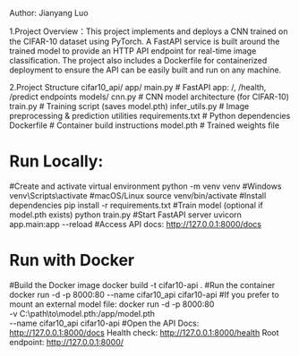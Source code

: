 Author: Jianyang Luo

1.Project Overview：This project implements and deploys a CNN trained on the CIFAR-10 dataset using PyTorch.
A FastAPI service is built around the trained model to provide an HTTP API endpoint for real-time image classification.
The project also includes a Dockerfile for containerized deployment to ensure the API can be easily built and run on any machine.

2.Project Structure
cifar10_api/
app/
 main.py             # FastAPI app: /, /health, /predict endpoints
models/
 cnn.py              # CNN model architecture (for CIFAR-10)
train.py               # Training script (saves model.pth)
infer_utils.py         # Image preprocessing & prediction utilities
requirements.txt       # Python dependencies
Dockerfile             # Container build instructions
model.pth              # Trained weights file

# Run Locally:
#Create and activate virtual environment
python -m venv venv
#Windows
venv\Scripts\activate
#macOS/Linux
source venv/bin/activate
#Install dependencies
pip install -r requirements.txt
#Train model (optional if model.pth exists)
python train.py
#Start FastAPI server
uvicorn app.main:app --reload
#Access API docs:
http://127.0.0.1:8000/docs

# Run with Docker 
#Build the Docker image
docker build -t cifar10-api .
#Run the container
docker run -d -p 8000:80 --name cifar10_api cifar10-api
#If you prefer to mount an external model file:
docker run -d -p 8000:80 \
  -v C:\path\to\model.pth:/app/model.pth \
  --name cifar10_api cifar10-api
#Open the API
Docs: http://127.0.0.1:8000/docs
Health check: http://127.0.0.1:8000/health
Root endpoint: http://127.0.0.1:8000/

